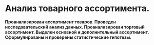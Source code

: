 # Анализ товарного ассортимента.

**Проанализирован ассортимент товаров. Проведен исследовательский анализ данных. Проанализирован торговый ассортимент. Выделен основной и дополнительный ассортимент. Сформулированы и проверены статистические гипотезы.**
